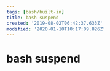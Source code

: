 ```yaml
---
tags: [bash/built-in]
title: bash suspend
created: '2019-08-02T06:42:37.633Z'
modified: '2020-01-10T10:17:09.826Z'
---
```


# bash suspend
